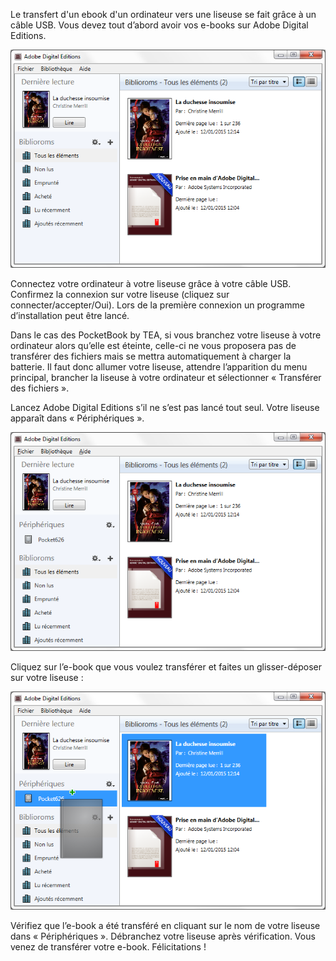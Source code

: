 Le transfert d'un ebook d'un ordinateur vers une liseuse se fait grâce à un câble USB.
Vous devez tout d’abord avoir vos e-books sur Adobe Digital Editions.

![](/images/transferer-ordinateur-liseuse-1.png)

Connectez votre ordinateur à votre liseuse grâce à votre câble USB. 
Confirmez la connexion sur votre liseuse (cliquez sur connecter/accepter/Oui). 
Lors de la première connexion un programme d’installation peut être lancé. 

<span class="protip">Dans le cas des PocketBook by TEA, si vous branchez votre liseuse à votre ordinateur alors qu’elle est éteinte, celle-ci ne vous proposera pas de transférer des fichiers mais se mettra automatiquement à charger la batterie.
Il faut donc allumer votre liseuse, attendre l’apparition du menu principal, brancher la liseuse à votre ordinateur et sélectionner « Transférer des fichiers ».</span>

Lancez Adobe Digital Editions s’il ne s’est pas lancé tout seul. 
Votre liseuse apparaît dans « Périphériques ». 

![](/images/transferer-ordinateur-liseuse-2.png)

Cliquez sur l’e-book que vous voulez transférer et faites un glisser-déposer sur votre liseuse : 

![](/images/transferer-ordinateur-liseuse-3.png)

Vérifiez que l’e-book a été transféré en cliquant sur le nom de votre liseuse dans « Périphériques ». 
Débranchez votre liseuse après vérification. 
Vous venez de transférer votre e-book. Félicitations ! 
